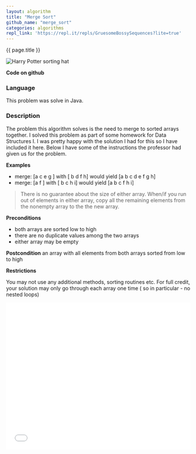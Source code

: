```yaml
---
layout: algorithm
title: "Merge Sort"
github_name: "merge_sort"
categories: algorithms
repl_link: 'https://repl.it/repls/GruesomeBossySequences?lite=true'
---
```


{{ page.title }}

![Harry Potter sorting hat](https://media.giphy.com/media/JDAVoX2QSjtWU/giphy.gif)

**Code on github**
 <a href="{{ site.data.social-media['github'].href }}{{ site.data.social-media['github'].id }}/{{page.github_name}}" title="{{ site.data.social-media['github'].title }}"><i class="fa {{ site.data.social-media['github'].fa-icon }}"></i></a>

### Language
This problem was solve in Java.

### Description
The problem this algorithm solves is the need to merge to sorted arrays together. I solved this problem as part of some homework for Data Structures I. I was pretty happy with the solution I had for this so I have included it here. Below I have some of the instructions the professor had given us for the problem.

**Examples**
  * merge: [a c e g ] with [ b d f h] would yield [a b c d e f g h]
  * merge: [a f  ] with [ b c  h i] would yield [a b c f h i]

> There is no guarantee about the size of either array. When/if you run out of elements in either array, copy all the remaining elements from the nonempty array to the the new array.

**Preconditions**
  * both arrays are sorted low to high
  * there are no duplicate values among the two arrays
  * either array may be empty

**Postcondition** an array with all elements from both arrays sorted from low to high

**Restrictions**

You may not use any additional methods, sorting routines etc. For full credit, your solution may only go through each array one time ( so in particular - no nested loops)

<iframe height="400px" width="100%" src="{{page.repl_link}}?lite=true" scrolling="no" frameborder="no" allowtransparency="true" allowfullscreen="true" sandbox="allow-forms allow-pointer-lock allow-popups allow-same-origin allow-scripts allow-modals"></iframe>
